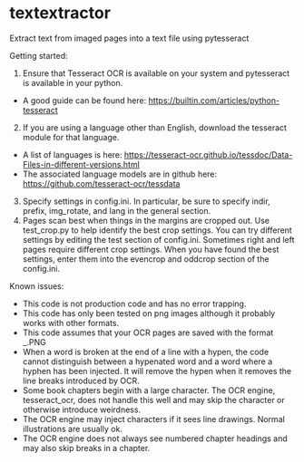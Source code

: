 # textextractor
Extract text from imaged pages into a text file using pytesseract

Getting started:
1. Ensure that Tesseract OCR is available on your system and pytesseract is available in your python.
  * A good guide can be found here:  https://builtin.com/articles/python-tesseract
2. If you are using a language other than English, download the tesseract module for that language.
  * A list of languages is here: https://tesseract-ocr.github.io/tessdoc/Data-Files-in-different-versions.html
  * The associated language models are in github here:  https://github.com/tesseract-ocr/tessdata
3. Specify settings in config.ini.  In particular, be sure to specify indir, prefix, img_rotate, and lang in the general section.  
4. Pages scan best when things in the margins are cropped out.  Use test_crop.py to help identify the best crop settings.  You can try different settings by editing the test section of config.ini.  Sometimes right and left pages require different crop settings.  When you have found the best settings, enter them into the evencrop and oddcrop section of the config.ini.  

Known issues:

* This code is not production code and has no error trapping.
* This code has only been tested on png images although it probably works with other formats.
* This code assumes that your OCR pages are saved with the format <some prefix>_<some number>.PNG
* When a word is broken at the end of a line with a hypen, the code cannot distinguish between a hypenated word and a word where a hyphen has been injected.  It will remove the hypen when it removes the line breaks introduced by OCR.
* Some book chapters begin with a large character.   The OCR engine, tesseract_ocr, does not handle this well and may skip the character or otherwise introduce weirdness.
* The OCR engine may inject characters if it sees line drawings.  Normal illustrations are usually ok.
* The OCR engine does not always see numbered chapter headings and may also skip breaks in a chapter.
